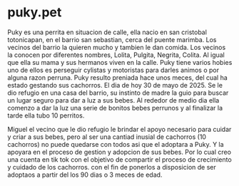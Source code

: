 # puky.pet

Puky es una perrita en situacion de calle, ella nacio en san cristobal totonicapan, en el barrio san sebastian, cerca del puente marimba.   Los vecinos del barrio la quieren mucho y tambien le dan comida. Los vecinos la conocen por diferentes nombres, Lolita, Pulgita, Negrita, Colita.  Al igual que ella su mama y sus hermanos viven en la calle.
Puky tiene varios hobies uno de ellos es perseguir cylistas y motoristas para darles animos o por alguna razon perruna. 
Puky resulto preniada hace unos meces, del cual ha estado gestando sus cachorros.  El dia de hoy 30 de mayo de 2025.  Se le dio refugio en una casa del barrio, su instinto de madre la guio para buscar un lugar seguro para dar a luz a sus bebes.  Al rededor de medio dia ella comenzo a dar la luz una serie de bonitos bebes perrunos y al finalizar la tarde ella tubo 10 perritos. 

Miguel el vecino que le dio refugio le brindar el apoyo necesario para cuidar y criar a sus bebes, pero al ser una cantiad inusial de cachorros (10 cachorros) no puede quedarse con todos asi que el adoptara a Puky.  Y la apoyara en el proceso de gestion y adopcion de sus bebes.  Por lo cual creo una cuenta en tik tok con el objetivo de compartir el proceso de crecimiento y cuidado de los cachorros. con el fin de ponerlos a disposicion de ser adoptaos a partir del los 90 dias o 3 meces de edad. 

